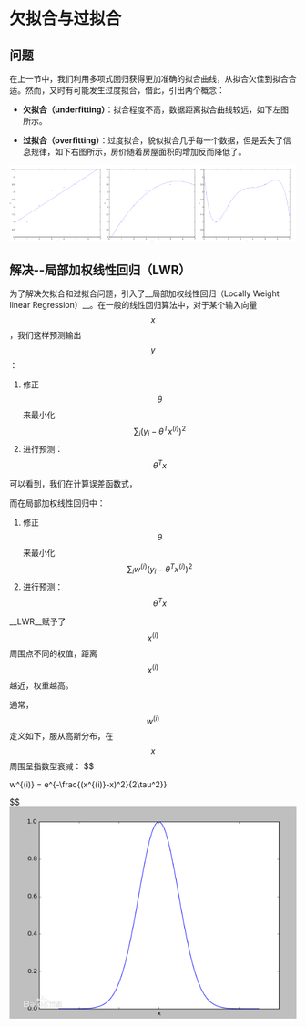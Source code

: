 # 欠拟合与过拟合
## 问题
在上一节中，我们利用多项式回归获得更加准确的拟合曲线，从拟合欠佳到拟合合适。然而，又时有可能发生过度拟合，借此，引出两个概念：
- __欠拟合（underfitting）__：拟合程度不高，数据距离拟合曲线较远，如下左图所示。

- __过拟合（overfitting）__：过度拟合，貌似拟合几乎每一个数据，但是丢失了信息规律，如下右图所示，房价随着房屋面积的增加反而降低了。

![欠拟合与过拟合](../attachments/欠拟合与过拟合.png)

## 解决--局部加权线性回归（LWR）
为了解决欠拟合和过拟合问题，引入了__局部加权线性回归（Locally Weight linear Regression）__。在一般的线性回归算法中，对于某个输入向量$$x$$，我们这样预测输出$$y$$：
1. 修正$$\theta$$来最小化$$\sum_i(y_i-\theta^Tx^{(i)})^2$$
2. 进行预测：$$\theta^Tx$$

可以看到，我们在计算误差函数式，

而在局部加权线性回归中：
1. 修正$$\theta$$来最小化$$\sum_iw^{(i)}(y_i-\theta^Tx^{(i)})^2$$
2. 进行预测：$$\theta^Tx$$

__LWR__赋予了$$x^{(i)}$$周围点不同的权值，距离$$x^{(i)}$$越近，权重越高。

通常，$$w^{(i)}$$定义如下，服从高斯分布，在$$x$$周围呈指数型衰减：
$$

w^{(i)} = e^{-\frac{(x^{(i)}-x)^2}{2\tau^2}}

$$
![权值分布](../attachments/局部加权线性回归.jpg)


